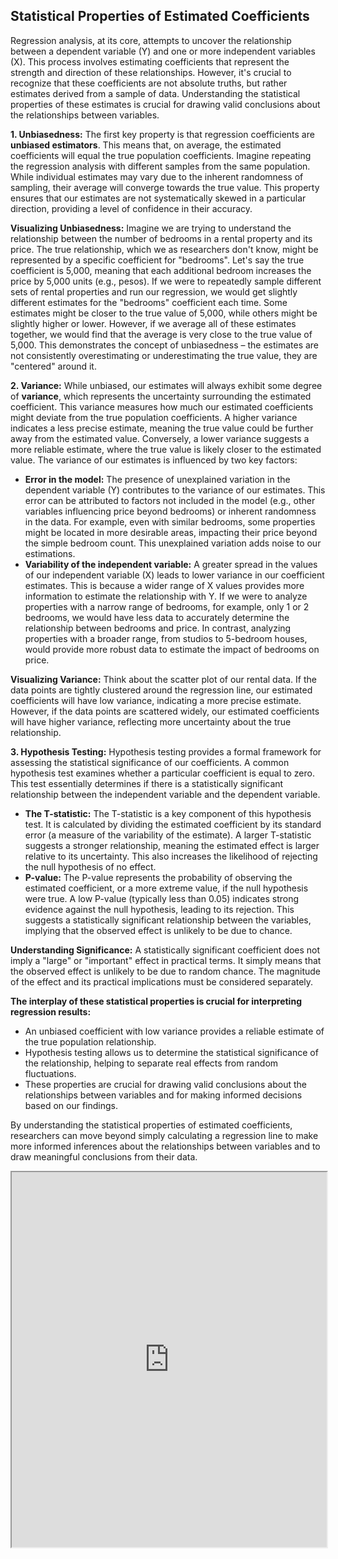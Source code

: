 ## Statistical Properties of Estimated Coefficients

Regression analysis, at its core, attempts to uncover the relationship between a dependent variable (Y) and one or more independent variables (X). This process involves estimating coefficients that represent the strength and direction of these relationships. However, it's crucial to recognize that these coefficients are not absolute truths, but rather estimates derived from a sample of data. Understanding the statistical properties of these estimates is crucial for drawing valid conclusions about the relationships between variables.

**1. Unbiasedness:** The first key property is that regression coefficients are **unbiased estimators**. This means that, on average, the estimated coefficients will equal the true population coefficients. Imagine repeating the regression analysis with different samples from the same population. While individual estimates may vary due to the inherent randomness of sampling, their average will converge towards the true value. This property ensures that our estimates are not systematically skewed in a particular direction, providing a level of confidence in their accuracy.

**Visualizing Unbiasedness:** Imagine we are trying to understand the relationship between the number of bedrooms in a rental property and its price. The true relationship, which we as researchers don't know, might be represented by a specific coefficient for "bedrooms". Let's say the true coefficient is 5,000, meaning that each additional bedroom increases the price by 5,000 units (e.g., pesos). If we were to repeatedly sample different sets of rental properties and run our regression, we would get slightly different estimates for the "bedrooms" coefficient each time. Some estimates might be closer to the true value of 5,000, while others might be slightly higher or lower. However, if we average all of these estimates together, we would find that the average is very close to the true value of 5,000. This demonstrates the concept of unbiasedness – the estimates are not consistently overestimating or underestimating the true value, they are "centered" around it.

**2. Variance:** While unbiased, our estimates will always exhibit some degree of **variance**, which represents the uncertainty surrounding the estimated coefficient. This variance measures how much our estimated coefficients might deviate from the true population coefficients. A higher variance indicates a less precise estimate, meaning the true value could be further away from the estimated value. Conversely, a lower variance suggests a more reliable estimate, where the true value is likely closer to the estimated value. The variance of our estimates is influenced by two key factors:

- **Error in the model:** The presence of unexplained variation in the dependent variable (Y) contributes to the variance of our estimates. This error can be attributed to factors not included in the model (e.g., other variables influencing price beyond bedrooms) or inherent randomness in the data. For example, even with similar bedrooms, some properties might be located in more desirable areas, impacting their price beyond the simple bedroom count. This unexplained variation adds noise to our estimations.
- **Variability of the independent variable:** A greater spread in the values of our independent variable (X) leads to lower variance in our coefficient estimates. This is because a wider range of X values provides more information to estimate the relationship with Y. If we were to analyze properties with a narrow range of bedrooms, for example, only 1 or 2 bedrooms, we would have less data to accurately determine the relationship between bedrooms and price. In contrast, analyzing properties with a broader range, from studios to 5-bedroom houses, would provide more robust data to estimate the impact of bedrooms on price.

**Visualizing Variance:** Think about the scatter plot of our rental data. If the data points are tightly clustered around the regression line, our estimated coefficients will have low variance, indicating a more precise estimate. However, if the data points are scattered widely, our estimated coefficients will have higher variance, reflecting more uncertainty about the true relationship.

**3. Hypothesis Testing:** Hypothesis testing provides a formal framework for assessing the statistical significance of our coefficients. A common hypothesis test examines whether a particular coefficient is equal to zero. This test essentially determines if there is a statistically significant relationship between the independent variable and the dependent variable.

- **The T-statistic:** The T-statistic is a key component of this hypothesis test. It is calculated by dividing the estimated coefficient by its standard error (a measure of the variability of the estimate). A larger T-statistic suggests a stronger relationship, meaning the estimated effect is larger relative to its uncertainty. This also increases the likelihood of rejecting the null hypothesis of no effect.
- **P-value:** The P-value represents the probability of observing the estimated coefficient, or a more extreme value, if the null hypothesis were true. A low P-value (typically less than 0.05) indicates strong evidence against the null hypothesis, leading to its rejection. This suggests a statistically significant relationship between the variables, implying that the observed effect is unlikely to be due to chance.

**Understanding Significance:** A statistically significant coefficient does not imply a "large" or "important" effect in practical terms. It simply means that the observed effect is unlikely to be due to random chance. The magnitude of the effect and its practical implications must be considered separately.

**The interplay of these statistical properties is crucial for interpreting regression results:**

- An unbiased coefficient with low variance provides a reliable estimate of the true population relationship.
- Hypothesis testing allows us to determine the statistical significance of the relationship, helping to separate real effects from random fluctuations.
- These properties are crucial for drawing valid conclusions about the relationships between variables and for making informed decisions based on our findings.

By understanding the statistical properties of estimated coefficients, researchers can move beyond simply calculating a regression line to make more informed inferences about the relationships between variables and to draw meaningful conclusions from their data.



<iframe src="http://18.231.246.86:8001/" width="100%" height="600px">
</iframe>